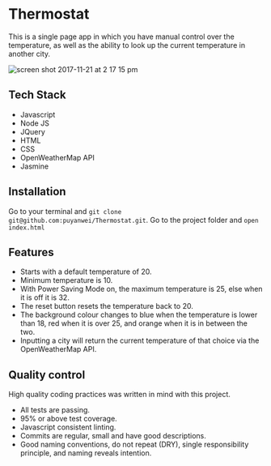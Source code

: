 # Thermostat

This is a single page app in which you have manual control over the temperature, as well as the ability to look up the current temperature in another city.

![screen shot 2017-11-21 at 2 17 15 pm](https://user-images.githubusercontent.com/14803518/33059902-486bd416-ced1-11e7-9f36-54a62b634e9a.png)

## Tech Stack

* Javascript
* Node JS
* JQuery
* HTML
* CSS
* OpenWeatherMap API
* Jasmine

## Installation

Go to your terminal and `git clone git@github.com:puyanwei/Thermostat.git`.
Go to the project folder and `open index.html`

## Features

* Starts with a default temperature of 20.
* Minimum temperature is 10.
* With Power Saving Mode on, the maximum temperature is 25, else when it is off it is 32.
* The reset button resets the temperature back to 20.
* The background colour changes to blue when the temperature is lower than 18, red when it is over 25, and orange when it is in between the two.
* Inputting a city will return the current temperature of that choice via the OpenWeatherMap API.

## Quality control

High quality coding practices was written in mind with this project.

* All tests are passing.
* 95% or above test coverage.
* Javascript consistent linting.
* Commits are regular, small and have good descriptions.
* Good naming conventions, do not repeat (DRY), single responsibility principle, and naming reveals intention.
